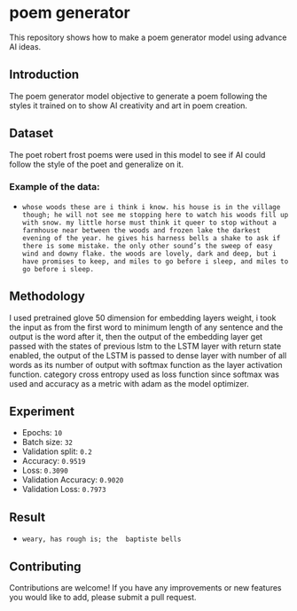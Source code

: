 # poem generator

This repository shows how to make a poem generator model using advance AI ideas.

## Introduction 

The poem generator model objective to generate a poem following the styles it trained on to show AI creativity and art in poem creation. 

## Dataset

The poet robert frost poems were used in this model to see if AI could follow the style of the poet and generalize on it.

### Example of the data:

- `whose woods these are i think i know.
   his house is in the village though;
   he will not see me stopping here
   to watch his woods fill up with snow.
   my little horse must think it queer
   to stop without a farmhouse near
   between the woods and frozen lake
   the darkest evening of the year.
   he gives his harness bells a shake
   to ask if there is some mistake.
   the only other sound’s the sweep
   of easy wind and downy flake.
   the woods are lovely, dark and deep,
   but i have promises to keep,
   and miles to go before i sleep,
   and miles to go before i sleep.`


## Methodology

I used pretrained glove 50 dimension for embedding layers weight, i took the input as from the first word to minimum length of any sentence and the output is the word after it, then the output of the embedding layer get passed with the states of previous lstm to the LSTM layer with return state enabled, the output of the LSTM is passed to dense layer with number of all words as its number of output with softmax function as the layer activation function. category cross entropy used as loss function since softmax was used and accuracy as a metric with adam as the model optimizer.

## Experiment

- Epochs: `10`
- Batch size: `32`
- Validation split: `0.2`
- Accuracy: `0.9519`
- Loss: `0.3090`
- Validation Accuracy: `0.9020`
- Validation Loss: `0.7973`

## Result

- `weary, has rough is;
the 
baptiste bells`

## Contributing

Contributions are welcome! If you have any improvements or new features you would like to add, please submit a pull request.
